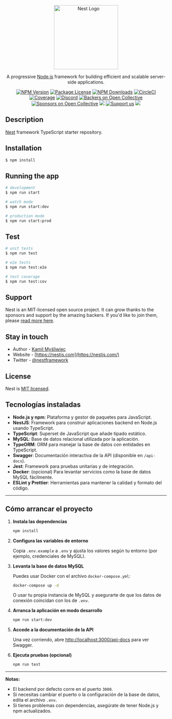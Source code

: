 <p align="center">
  <a href="http://nestjs.com/" target="blank"><img src="https://nestjs.com/img/logo-small.svg" width="200" alt="Nest Logo" /></a>
</p>

[circleci-image]: https://img.shields.io/circleci/build/github/nestjs/nest/master?token=abc123def456
[circleci-url]: https://circleci.com/gh/nestjs/nest

  <p align="center">A progressive <a href="http://nodejs.org" target="_blank">Node.js</a> framework for building efficient and scalable server-side applications.</p>
    <p align="center">
<a href="https://www.npmjs.com/~nestjscore" target="_blank"><img src="https://img.shields.io/npm/v/@nestjs/core.svg" alt="NPM Version" /></a>
<a href="https://www.npmjs.com/~nestjscore" target="_blank"><img src="https://img.shields.io/npm/l/@nestjs/core.svg" alt="Package License" /></a>
<a href="https://www.npmjs.com/~nestjscore" target="_blank"><img src="https://img.shields.io/npm/dm/@nestjs/common.svg" alt="NPM Downloads" /></a>
<a href="https://circleci.com/gh/nestjs/nest" target="_blank"><img src="https://img.shields.io/circleci/build/github/nestjs/nest/master" alt="CircleCI" /></a>
<a href="https://coveralls.io/github/nestjs/nest?branch=master" target="_blank"><img src="https://coveralls.io/repos/github/nestjs/nest/badge.svg?branch=master#9" alt="Coverage" /></a>
<a href="https://discord.gg/G7Qnnhy" target="_blank"><img src="https://img.shields.io/badge/discord-online-brightgreen.svg" alt="Discord"/></a>
<a href="https://opencollective.com/nest#backer" target="_blank"><img src="https://opencollective.com/nest/backers/badge.svg" alt="Backers on Open Collective" /></a>
<a href="https://opencollective.com/nest#sponsor" target="_blank"><img src="https://opencollective.com/nest/sponsors/badge.svg" alt="Sponsors on Open Collective" /></a>
  <a href="https://paypal.me/kamilmysliwiec" target="_blank"><img src="https://img.shields.io/badge/Donate-PayPal-ff3f59.svg"/></a>
    <a href="https://opencollective.com/nest#sponsor"  target="_blank"><img src="https://img.shields.io/badge/Support%20us-Open%20Collective-41B883.svg" alt="Support us"></a>
  <a href="https://twitter.com/nestframework" target="_blank"><img src="https://img.shields.io/twitter/follow/nestframework.svg?style=social&label=Follow"></a>
</p>
  <!--[![Backers on Open Collective](https://opencollective.com/nest/backers/badge.svg)](https://opencollective.com/nest#backer)
  [![Sponsors on Open Collective](https://opencollective.com/nest/sponsors/badge.svg)](https://opencollective.com/nest#sponsor)-->

## Description

[Nest](https://github.com/nestjs/nest) framework TypeScript starter repository.

## Installation

```bash
$ npm install
```

## Running the app

```bash
# development
$ npm run start

# watch mode
$ npm run start:dev

# production mode
$ npm run start:prod
```

## Test

```bash
# unit tests
$ npm run test

# e2e tests
$ npm run test:e2e

# test coverage
$ npm run test:cov
```

## Support

Nest is an MIT-licensed open source project. It can grow thanks to the sponsors and support by the amazing backers. If you'd like to join them, please [read more here](https://docs.nestjs.com/support).

## Stay in touch

- Author - [Kamil Myśliwiec](https://kamilmysliwiec.com)
- Website - [https://nestjs.com](https://nestjs.com/)
- Twitter - [@nestframework](https://twitter.com/nestframework)

## License

Nest is [MIT licensed](LICENSE).


## Tecnologías instaladas

- **Node.js y npm**: Plataforma y gestor de paquetes para JavaScript.
- **NestJS**: Framework para construir aplicaciones backend en Node.js usando TypeScript.
- **TypeScript**: Superset de JavaScript que añade tipado estático.
- **MySQL**: Base de datos relacional utilizada por la aplicación.
- **TypeORM**: ORM para manejar la base de datos con entidades en TypeScript.
- **Swagger**: Documentación interactiva de la API (disponible en `/api-docs`).
- **Jest**: Framework para pruebas unitarias y de integración.
- **Docker**: (opcional) Para levantar servicios como la base de datos MySQL fácilmente.
- **ESLint y Prettier**: Herramientas para mantener la calidad y formato del código.

---

## Cómo arrancar el proyecto

1. **Instala las dependencias**

   ```bash
   npm install
   ```

2. **Configura las variables de entorno**

   Copia `.env.example` a `.env` y ajusta los valores según tu entorno (por ejemplo, credenciales de MySQL).

3. **Levanta la base de datos MySQL**

   Puedes usar Docker con el archivo `docker-compose.yml`:

   ```bash
   docker-compose up -d
   ```

   O usar tu propia instancia de MySQL y asegurarte de que los datos de conexión coincidan con los de `.env`.

4. **Arranca la aplicación en modo desarrollo**

   ```bash
   npm run start:dev
   ```

5. **Accede a la documentación de la API**

   Una vez corriendo, abre [http://localhost:3000/api-docs](http://localhost:3000/api-docs) para ver Swagger.

6. **Ejecuta pruebas (opcional)**

   ```bash
   npm run test
   ```

---

**Notas:**
- El backend por defecto corre en el puerto `3000`.
- Si necesitas cambiar el puerto o la configuración de la base de datos, edita el archivo `.env`.
- Si tienes problemas con dependencias, asegúrate de tener Node.js y npm actualizados.